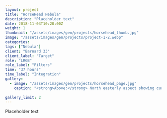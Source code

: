 ```yaml
---
layout: project
title: "HorseHead Nebula"
description: "Placeholder text"
date: 2018-11-03T10:20:00Z
weight: 1
thumbnail: "/assets/images/gen/projects/horsehead_thumb.jpg"
image: "/assets/images/gen/projects/project-1-2.webp"
categories: 
tags: ["Nebula"]
client: "Barnard 33"
client_label: "Target"
role: "LRGB"
role_label: "Filters"
time: "37 hours"
time_label: "Integration"
gallery:
  - image: "/assets/images/gen/projects/horsehead_page.jpg"
    caption: "<strong>Above:</strong> North easterly aspect showing curved design"
  
gallery_limit: 2
---
```


Placeholder text